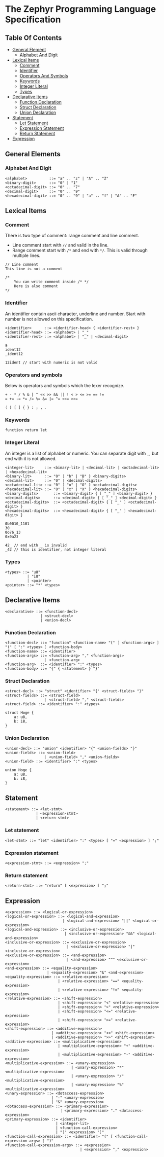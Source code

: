 # The Zephyr Programming Language Specification

## Table Of Contents

- [General Element](#general-elements)
    - [Alphabet And Digit](#alphabet-and-digit)
- [Lexical Items](#lexical-items)
    - [Comment](#comment)
    - [Identifier](#identifier)
    - [Operators And Symbols](#operators-and-symbols)
    - [Keywords](#keywords)
    - [Integer Literal](#integer-literal)
    - [Types](#types)
- [Declarative Items](#declarative-items)
    - [Function Declaration](#function-declaration)
    - [Struct Declaration](#struct-declaration)
    - [Union Declaration](#union-declaration)
- [Statement](#statement)
    - [Let Statement](#let-statement)
    - [Expression Statement](#expression-statement)
    - [Return Statement](#return-statement)
- [Expression](#expression)

## General Elements

### Alphabet And Digit

```
<alphabet>          ::= "a" .. "z" | "A" .. "Z"
<binary-digit>      ::= "0" | "1"
<octadecimal-digit> ::= "0" .. "7"
<decimal-digit>     ::= "0" .. "9"
<hexadecimal-digit> ::= "0" .. "9" | "a" .. "f" | "A" .. "F"
```

## Lexical Items

### Comment

There is two type of comment: range comment and line comment.

- Line comment start with `//` and valid in the line.
- Range comment start with `/*` and end with `*/`. This is valid through multiple lines.

```
// Line comment
This line is not a comment

/*
    You can write comment inside /* */
    Here is also comment
*/
```

### Identifier

An identifier contain ascii character, underline and number. Start with number is not
allowed on this specification.

```
<identifier>      ::= <identifier-head> { <identifier-rest> }
<identifier-head> ::= <alphabet> | "_"
<identifier-rest> ::= <alphabet> | "_" | <decimal-digit>
```

```
a
ident12
_ident12

12ident // start with numeric is not valid
```

### Operators and symbols

Below is operators and symbols which the lexer recognize.

```
+ - * / % & | ^ << >> && || ! < > <= >= == !=
= += -= *= /= %= &= |= ^= <<= >>=
```

```
( ) [ ] { } : ; , .
```

### Keywords

```
function return let
```

### Integer Literal

An integer is a list of alphabet or numeric. 
You can separate digit with `_`, but end with it is not allowed.

```
<integer-lit>     ::= <binary-lit> | <decimal-lit> | <octadecimal-lit> | <hexadecimal-lit>
<binary-lit>      ::= "0" ( "b" | "B" ) <binary-digits>
<decimal-lit>     ::= "0" | <decimal-digits>
<octadecimal-lit> ::= "0" ( "o" | "O" ) <octadecimal-digits>
<hexadecimal-lit> ::= "0" ( "x" | "X" ) <hexadecimal-digits>
<binary-digits>       ::= <binary-digit> { [ "_" ] <binary-digit> }
<decimal-digits>      ::= <decimal-digit> { [ "_" ] <decimal-digit> }
<octadecimal-digits>  ::= <octadecimal-digit> { [ "_" ] <octadecimal-digit> }
<hexadecimal-digits>  ::= <hexadecimal-digit> { [ "_" ] <hexadecimal-digit> }
```

```
0b0010_1101
30
0o76_13
0x0a23

42_ // end with _ is invalid
_42 // this is identifier, not integer literal
```

### Types

```
<types> ::= "u8"
          | "i8"
          | <pointer>
<pointer> ::= "*" <types>
```

## Declarative Items

```
<declarative> ::= <function-decl>
                | <struct-decl>
                | <union-decl>
```

### Function Declaration

```
<function-decl> ::= "function" <function-name> "(" [ <function-args> ] ")" [ ":" <types> ] <function-body>
<function-name> ::= <identifier>
<function-args> ::= <function-arg> "," <function-args>
                  | <function-arg>
<function-arg>  ::= <identifier> ":" <types>
<function-body> ::= "{" { <statement> } "}"
```

### Struct Declaration

```
<struct-decl> ::= "struct" <identifier> "{" <struct-fields> "}"
<struct-fields> ::= <struct-field>
                  | <struct-field> "," <struct-fields>
<struct-field> ::= <identifier> ":" <types>
```

```
struct Hoge {
    a: u8,
    b: i8,
}
```

### Union Declaration

```
<union-decl> ::= "union" <identifier> "{" <union-fields> "}"
<union-fields> ::= <union-field>
                  | <union-field> "," <union-fields>
<union-field> ::= <identifier> ":" <types>
```

```
union Hoge {
    a: u8,
    b: i8,
}
```

## Statement

```
<statement> ::= <let-stmt>
              | <expression-stmt>
              | <return-stmt>
```

### Let statement

```
<let-stmt> ::= "let" <identifier> ":" <types> [ "=" <expression> ] ";"
```

### Expression statement

```
<expression-stmt> ::= <expression> ";"
```

### Return statement

```
<return-stmt> ::= "return" [ <expression> ] ";"
```

## Expression

```
<expression> ::= <logical-or-expression>
<logical-or-expression> ::= <logical-and-expression>
                          | <logical-and-expression> "||" <logical-or-expression>
<logical-and-expression> ::= <inclusive-or-expression>
                           | <inclusive-or-expression> "&&" <logical-and-expression>
<inclusive-or-expression> ::= <exclusive-or-expression>
                            | <exclusive-or-expression> "|" <inclusive-or-expression>
<exclusive-or-expression> ::= <and-expression>
                            | <and-expression> "^" <exclusive-or-expression>
<and-expression> ::= <equality-expression>
                   | <equality-expression> "&" <and-expression>
<equality-expression> ::= <relative-expression>
                        | <relative-expression> "==" <equality-expression>
                        | <relative-expression> "!=" <equality-expression>
<relative-expression> ::= <shift-expression>
                        | <shift-expression> "<" <relative-expression>
                        | <shift-expression> ">" <relative-expression>
                        | <shift-expression> "<=" <relative-expression>
                        | <shift-expression> ">=" <relative-expression>
<shift-expression> ::= <additive-expression>
                     | <additive-expression> "<<" <shift-expression>
                     | <additive-expression> ">>" <shift-expression>
<additive-expression> ::= <multiplicative-expression>
                        | <multiplicative-expression> "+" <additive-expression>
                        | <multiplicative-expression> "-" <additive-expression>
<multiplicative-expression> ::= <unary-expression>
                              | <unary-expression> "*" <multiplicative-expression>
                              | <unary-expression> "/" <multiplicative-expression>
                              | <unary-expression> "%" <multiplicative-expression>
<unary-expression> ::= <dotaccess-expression>
                     | "-" <unary-expression>
                     | "&" <unary-expression>
<dotaccess-expression> ::= <primary-expression>
                         | <primary-expression> "." <dotaccess-expression>
<primary-expression> ::= <identifier>
                       | <integer-lit>
                       | <function-call-expression>
                       | "(" <expression> ")"
<function-call-expression> ::= <identifier> "(" [ <function-call-expression-args> ] ")"
<function-call-expression-args> ::= <expression>
                                  | <expression> "," <expression>
```
